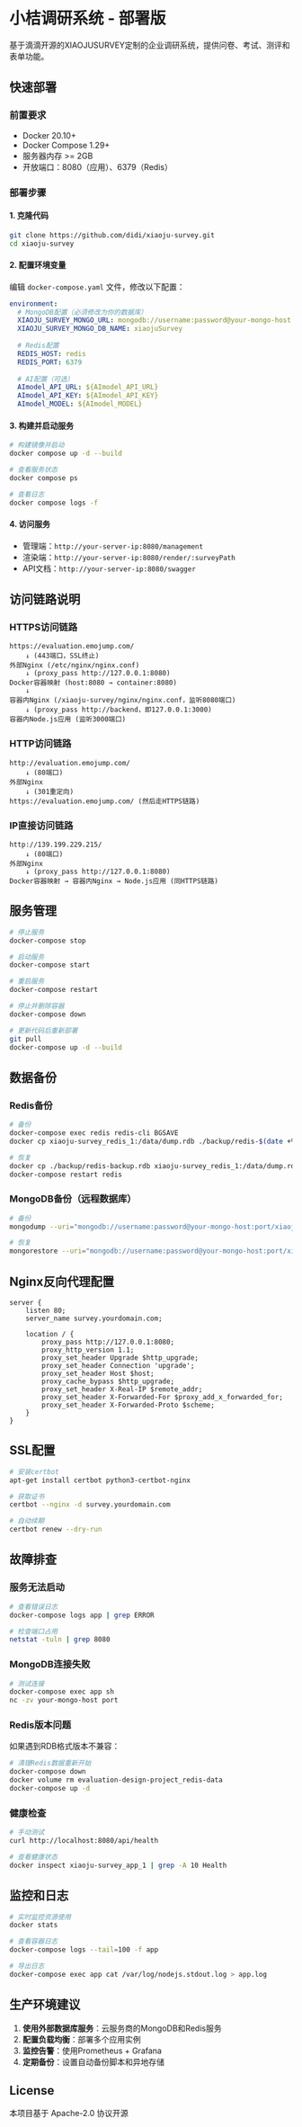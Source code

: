 # 小桔调研系统 - 部署版

基于滴滴开源的XIAOJUSURVEY定制的企业调研系统，提供问卷、考试、测评和表单功能。

## 快速部署

### 前置要求

- Docker 20.10+
- Docker Compose 1.29+
- 服务器内存 >= 2GB
- 开放端口：8080（应用）、6379（Redis）

### 部署步骤

#### 1. 克隆代码

```bash
git clone https://github.com/didi/xiaoju-survey.git
cd xiaoju-survey
```

#### 2. 配置环境变量

编辑 `docker-compose.yaml` 文件，修改以下配置：

```yaml
environment:
  # MongoDB配置（必须修改为你的数据库）
  XIAOJU_SURVEY_MONGO_URL: mongodb://username:password@your-mongo-host:port/?directConnection=true
  XIAOJU_SURVEY_MONGO_DB_NAME: xiaojuSurvey
  
  # Redis配置
  REDIS_HOST: redis
  REDIS_PORT: 6379
  
  # AI配置（可选）
  AImodel_API_URL: ${AImodel_API_URL}
  AImodel_API_KEY: ${AImodel_API_KEY}
  AImodel_MODEL: ${AImodel_MODEL}
```

#### 3. 构建并启动服务

```bash
# 构建镜像并启动
docker compose up -d --build

# 查看服务状态
docker compose ps

# 查看日志
docker compose logs -f
```

#### 4. 访问服务

- 管理端：`http://your-server-ip:8080/management`
- 渲染端：`http://your-server-ip:8080/render/:surveyPath`
- API文档：`http://your-server-ip:8080/swagger`

## 访问链路说明

### HTTPS访问链路
```
https://evaluation.emojump.com/
    ↓ (443端口，SSL终止)
外部Nginx (/etc/nginx/nginx.conf)
    ↓ (proxy_pass http://127.0.0.1:8080)
Docker容器映射 (host:8080 → container:8080)
    ↓
容器内Nginx (/xiaoju-survey/nginx/nginx.conf，监听8080端口)
    ↓ (proxy_pass http://backend，即127.0.0.1:3000)
容器内Node.js应用 (监听3000端口)
```

### HTTP访问链路
```
http://evaluation.emojump.com/
    ↓ (80端口)
外部Nginx
    ↓ (301重定向)
https://evaluation.emojump.com/ (然后走HTTPS链路)
```

### IP直接访问链路
```
http://139.199.229.215/
    ↓ (80端口)
外部Nginx
    ↓ (proxy_pass http://127.0.0.1:8080)
Docker容器映射 → 容器内Nginx → Node.js应用 (同HTTPS链路)
```

## 服务管理

```bash
# 停止服务
docker-compose stop

# 启动服务
docker-compose start

# 重启服务
docker-compose restart

# 停止并删除容器
docker-compose down

# 更新代码后重新部署
git pull
docker-compose up -d --build
```

## 数据备份

### Redis备份
```bash
# 备份
docker-compose exec redis redis-cli BGSAVE
docker cp xiaoju-survey_redis_1:/data/dump.rdb ./backup/redis-$(date +%Y%m%d).rdb

# 恢复
docker cp ./backup/redis-backup.rdb xiaoju-survey_redis_1:/data/dump.rdb
docker-compose restart redis
```

### MongoDB备份（远程数据库）
```bash
# 备份
mongodump --uri="mongodb://username:password@your-mongo-host:port/xiaojuSurvey" --out=./backup/mongo-$(date +%Y%m%d)

# 恢复
mongorestore --uri="mongodb://username:password@your-mongo-host:port/xiaojuSurvey" ./backup/mongo-20240101
```

## Nginx反向代理配置

```nginx
server {
    listen 80;
    server_name survey.yourdomain.com;

    location / {
        proxy_pass http://127.0.0.1:8080;
        proxy_http_version 1.1;
        proxy_set_header Upgrade $http_upgrade;
        proxy_set_header Connection 'upgrade';
        proxy_set_header Host $host;
        proxy_cache_bypass $http_upgrade;
        proxy_set_header X-Real-IP $remote_addr;
        proxy_set_header X-Forwarded-For $proxy_add_x_forwarded_for;
        proxy_set_header X-Forwarded-Proto $scheme;
    }
}
```

## SSL配置

```bash
# 安装certbot
apt-get install certbot python3-certbot-nginx

# 获取证书
certbot --nginx -d survey.yourdomain.com

# 自动续期
certbot renew --dry-run
```

## 故障排查

### 服务无法启动
```bash
# 查看错误日志
docker-compose logs app | grep ERROR

# 检查端口占用
netstat -tuln | grep 8080
```

### MongoDB连接失败
```bash
# 测试连接
docker-compose exec app sh
nc -zv your-mongo-host port
```

### Redis版本问题
如果遇到RDB格式版本不兼容：
```bash
# 清理Redis数据重新开始
docker-compose down
docker volume rm evaluation-design-project_redis-data
docker-compose up -d
```

### 健康检查
```bash
# 手动测试
curl http://localhost:8080/api/health

# 查看健康状态
docker inspect xiaoju-survey_app_1 | grep -A 10 Health
```

## 监控和日志

```bash
# 实时监控资源使用
docker stats

# 查看容器日志
docker-compose logs --tail=100 -f app

# 导出日志
docker-compose exec app cat /var/log/nodejs.stdout.log > app.log
```

## 生产环境建议

1. **使用外部数据库服务**：云服务商的MongoDB和Redis服务
2. **配置负载均衡**：部署多个应用实例
3. **监控告警**：使用Prometheus + Grafana
4. **定期备份**：设置自动备份脚本和异地存储

## License

本项目基于 Apache-2.0 协议开源